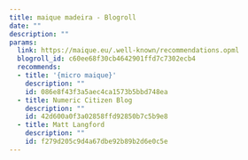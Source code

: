```yaml
---
title: maique madeira - Blogroll
date: ""
description: ""
params:
  link: https://maique.eu/.well-known/recommendations.opml
  blogroll_id: c60ee68f30cb4642901ffd7c7302ecb4
  recommends:
  - title: '{micro maique}'
    description: ""
    id: 086e8f43f3a5aec4ca1573b5bbd748ea
  - title: Numeric Citizen Blog
    description: ""
    id: 42d600a0f3a02858ffd92850b7c5b9e8
  - title: Matt Langford
    description: ""
    id: f279d205c9d4a67dbe92b89b2d6e0c5e
---
```

